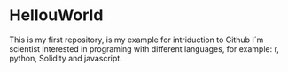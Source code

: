 # HellouWorld
This is my first repository, is my example for intriduction to Github
I´m scientist interested in programing with different languages, for example: r, python, Solidity and javascript.
